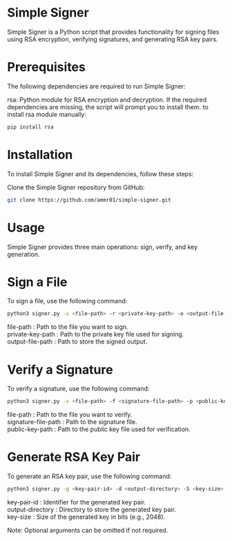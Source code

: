 # Simple Signer
Simple Signer is a Python script that provides functionality for signing files using RSA encryption, verifying signatures, and generating RSA key pairs.

# Prerequisites
The following dependencies are required to run Simple Signer:

rsa: Python module for RSA encryption and decryption.
If the required dependencies are missing, the script will prompt you to install them.
to install rsa module manually:

```bash
pip install rsa
```

# Installation
To install Simple Signer and its dependencies, follow these steps:

Clone the Simple Signer repository from GitHub:

```bash
git clone https://github.com/ammr01/simple-signer.git
```

# Usage
Simple Signer provides three main operations: sign, verify, and key generation.



# Sign a File
To sign a file, use the following command:

```bash
python3 signer.py -s <file-path> -r <private-key-path> -o <output-file-path>
```

file-path : Path to the file you want to sign.<br>
private-key-path : Path to the private key file used for signing.<br>
output-file-path : Path to store the signed output.<br>

# Verify a Signature
To verify a signature, use the following command:

```bash
python3 signer.py -v <file-path> -f <signature-file-path> -p <public-key-path>
```

file-path : Path to the file you want to verify.<br>
signature-file-path : Path to the signature file.<br>
public-key-path : Path to the public key file used for verification.<br>


# Generate RSA Key Pair
To generate an RSA key pair, use the following command:

```bash
python3 signer.py -g <key-pair-id> -d <output-directory> -S <key-size>
```


key-pair-id : Identifier for the generated key pair.<br>
output-directory : Directory to store the generated key pair.<br>
key-size : Size of the generated key in bits (e.g., 2048).<br>

Note: Optional arguments can be omitted if not required.

